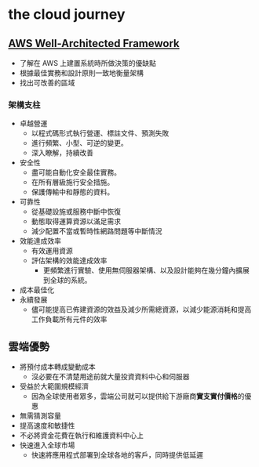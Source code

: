 # the cloud journey
## [AWS Well-Architected Framework](https://docs.aws.amazon.com/zh_tw/wellarchitected/latest/framework/welcome.html)
- 了解在 AWS 上建置系統時所做決策的優缺點
- 根據最佳實務和設計原則一致地衡量架構
- 找出可改善的區域
### 架構支柱
- 卓越營運
  - 以程式碼形式執行營運、標註文件、預測失敗
  - 進行頻繁、小型、可逆的變更。
  - 深入瞭解，持續改善
- 安全性
  - 盡可能自動化安全最佳實務。
  - 在所有層級施行安全措施。
  - 保護傳輸中和靜態的資料。
- 可靠性
  - 從基礎設施或服務中斷中恢復
  - 動態取得運算資源以滿足需求
  - 減少配置不當或暫時性網路問題等中斷情況
- 效能達成效率
  - 有效運用資源
  - 評估架構的效能達成效率
    - 更頻繁進行實驗、使用無伺服器架構、以及設計能夠在幾分鐘內擴展到全球的系統。
- 成本最佳化
- 永續發展
  - 儘可能提高已佈建資源的效益及減少所需總資源，以減少能源消耗和提高工作負載所有元件的效率

## 雲端優勢
- 將預付成本轉成變動成本
  - 沒必要在不清楚用途前就大量投資資料中心和伺服器
- 受益於大範圍規模經濟
  - 因為全球使用者眾多，雲端公司就可以提供給下游廠商**實支實付價格**的優惠
- 無需猜測容量
- 提高速度和敏捷性
- 不必將資金花費在執行和維護資料中心上
- 快速進入全球市場
  - 快速將應用程式部署到全球各地的客戶，同時提供低延遲